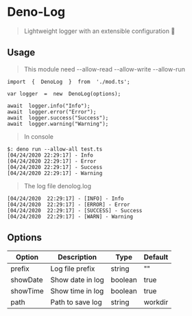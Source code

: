# Deno-Log
>Lightweight logger with an extensible configuration 🦕

## Usage
>This module need --allow-read --allow-write --allow-run

    import  {  DenoLog  }  from  './mod.ts';
    
    var logger  =  new  DenoLog(options);
    
    await  logger.info("Info");
    await  logger.error("Error");
    await  logger.success("Success");
    await  logger.warning("Warning");
>In console

    $: deno run --allow-all test.ts
    [04/24/2020 22:29:17] - Info
    [04/24/2020 22:29:17] - Error  
    [04/24/2020 22:29:17] - Success
    [04/24/2020 22:29:17] - Warning

>The log file denolog.log

    [04/24/2020  22:29:17] - [INFO] - Info
    [04/24/2020  22:29:17] - [ERROR] - Error
    [04/24/2020  22:29:17] - [SUCCESS] - Success
    [04/24/2020  22:29:17] - [WARN] - Warning

## Options
| Option|Description|Type|Default |
|--|--|--|--|
| prefix| Log file prefix| string| "" |
|showDate|Show date in log|boolean|true|
|showTime|Show time in log|boolean|true|
|path|Path to save log|string|workdir|
